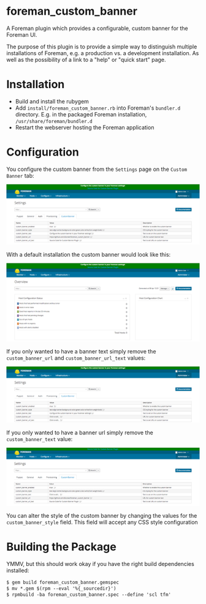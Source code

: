 # foreman\_custom\_banner

A Foreman plugin which provides a configurable, custom banner for the Foreman UI.

The purpose of this plugin is to provide a simple way to distinguish multiple
installations of Foreman, e.g. a production vs. a development installation. As
well as the possibility of a link to a "help" or "quick start" page.

# Installation

* Build and install the rubygem
* Add ``install/foreman_custom_banner.rb`` into Foreman's ``bundler.d``
  directory.
  E.g. in the packaged Foreman installation, ``/usr/share/foreman/bundler.d``
* Restart the webserver hosting the Foreman application

# Configuration

You configure the custom banner from the `Settings` page on the `Custom Banner`
tab:

![custom\_banner\_settings\_preview](doc/foreman_custom_banner_config.png)

With a default installation the custom banner would look like this:

![default\_custom\_banner\_preview](doc/foreman_custom_banner_default_preview.png)

If you only wanted to have a banner text simply remove the `custom_banner_url`
and `custom_banner_url_text` values:

![text\_custom\banner\_preview](doc/foreman_custom_banner_text_preview.png)

If you only wanted to have a banner url simply remove the `custom_banner_text`
value:

![url\_custom\_banner\_preview](doc/foreman_custom_banner_url_preview.png)

You can alter the style of the custom banner by changing the values for the
`custom_banner_style` field. This field will accept any CSS style configuration

# Building the Package

YMMV, but this should work okay if you have the right build dependencies installed:

```console
$ gem build foreman_custom_banner.gemspec
$ mv *.gem $(rpm --eval '%{_sourcedir}')
$ rpmbuild -ba foreman_custom_banner.spec --define 'scl tfm'
```
